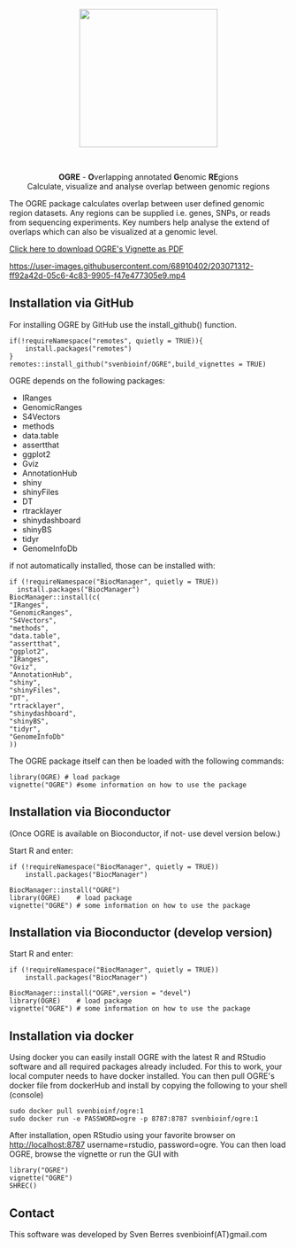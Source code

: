 <p align="center">
<img src="vignettes/logo.png" align="center" class="center" alt="" width="250"/> 
</p> <br>
<p align="center">
<b>OGRE</b> - <b>O</b>verlapping annotated <b>G</b>enomic <b>RE</b>gions <br>
Calculate, visualize and analyse overlap between genomic regions
</p>


The OGRE package calculates overlap between user defined genomic region datasets. 
Any regions can be supplied i.e. genes, SNPs, or reads from sequencing experiments. 
Key numbers help analyse the extend of overlaps which can also be visualized at a genomic level.



[Click here to download OGRE's Vignette as PDF](https://github.com/svenbioinf/OGRE/files/10057271/The.OGRE.user.guide.pdf)






https://user-images.githubusercontent.com/68910402/203071312-ff92a42d-05c6-4c83-9905-f47e477305e9.mp4







## Installation via GitHub
For installing OGRE by GitHub use the install_github() function.

```{bash
if(!requireNamespace("remotes", quietly = TRUE)){
    install.packages("remotes")
}
remotes::install_github("svenbioinf/OGRE",build_vignettes = TRUE)

```

OGRE depends on the following packages:<br>

- IRanges<br>
- GenomicRanges<br>
- S4Vectors<br>
- methods<br>
- data.table<br>
- assertthat<br>
- ggplot2<br>
- Gviz<br>
- AnnotationHub<br>
- shiny<br>
- shinyFiles<br>
- DT<br>
- rtracklayer<br>
- shinydashboard<br>
- shinyBS<br>
- tidyr<br>
- GenomeInfoDb<br>

if not automatically installed, those can be installed with:
```{r}
if (!requireNamespace("BiocManager", quietly = TRUE))
  install.packages("BiocManager")
BiocManager::install(c(
"IRanges",
"GenomicRanges",
"S4Vectors",
"methods",
"data.table",
"assertthat",
"ggplot2",
"IRanges",
"Gviz",
"AnnotationHub",
"shiny",
"shinyFiles",
"DT",
"rtracklayer",
"shinydashboard",
"shinyBS",
"tidyr",
"GenomeInfoDb"
))
```    

The OGRE package itself can then be loaded with the following commands:
```{r}
library(OGRE) # load package
vignette("OGRE") #some information on how to use the package
```

## Installation via Bioconductor

(Once OGRE is available on Bioconductor, if not- use devel version below.)

Start R and enter:

```{r}
if (!requireNamespace("BiocManager", quietly = TRUE))
    install.packages("BiocManager")

BiocManager::install("OGRE")
library(OGRE)    # load package
vignette("OGRE") # some information on how to use the package
```
## Installation via Bioconductor (develop version)

Start R and enter:

```{r}
if (!requireNamespace("BiocManager", quietly = TRUE))
    install.packages("BiocManager")

BiocManager::install("OGRE",version = "devel")
library(OGRE)    # load package
vignette("OGRE") # some information on how to use the package
```

## Installation via docker

Using docker you can easily install OGRE with the latest R and RStudio software
and all required packages already included. 
For this to work, your local computer needs to have docker installed. 
You can then pull OGRE's docker file from dockerHub and install by copying the
following to your shell (console)
```{r}
sudo docker pull svenbioinf/ogre:1
sudo docker run -e PASSWORD=ogre -p 8787:8787 svenbioinf/ogre:1
```
After installation, open RStudio using your favorite browser on 
[http://localhost:8787](http://localhost:8787)
username=rstudio, password=ogre. 
You can then load OGRE, browse the vignette or run the GUI with
```{r}
library("OGRE")
vignette("OGRE")
SHREC()
```

## Contact

This software was developed by Sven Berres svenbioinf(AT)gmail.com
